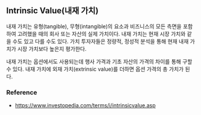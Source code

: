 ## Intrinsic Value(내재 가치)
내재 가치는 유형(tangible), 무형(intangible)의 요소과 비즈니스의 모든 측면을 포함하여 고려했을 때의 회사 또는 자산의 실제 가치이다. 내재 가치는 현재 시장 가치와 같을 수도 있고 다를 수도 있다. 가치 투자자들은 정량적, 정성적 분석을 통해 현재 내재 가치가 시장 가치보다 높은지 평가한다. 

내재 가치는 옵션에서도 사용되는데 행사 가격과 기초 자산의 가격의 차이를 통해 구할 수 있다. 내재 가치에 외재 가치(extrinsic value)를 더하면 옵션 가격의 총 가치가 된다. 

### Reference
- https://www.investopedia.com/terms/i/intrinsicvalue.asp
